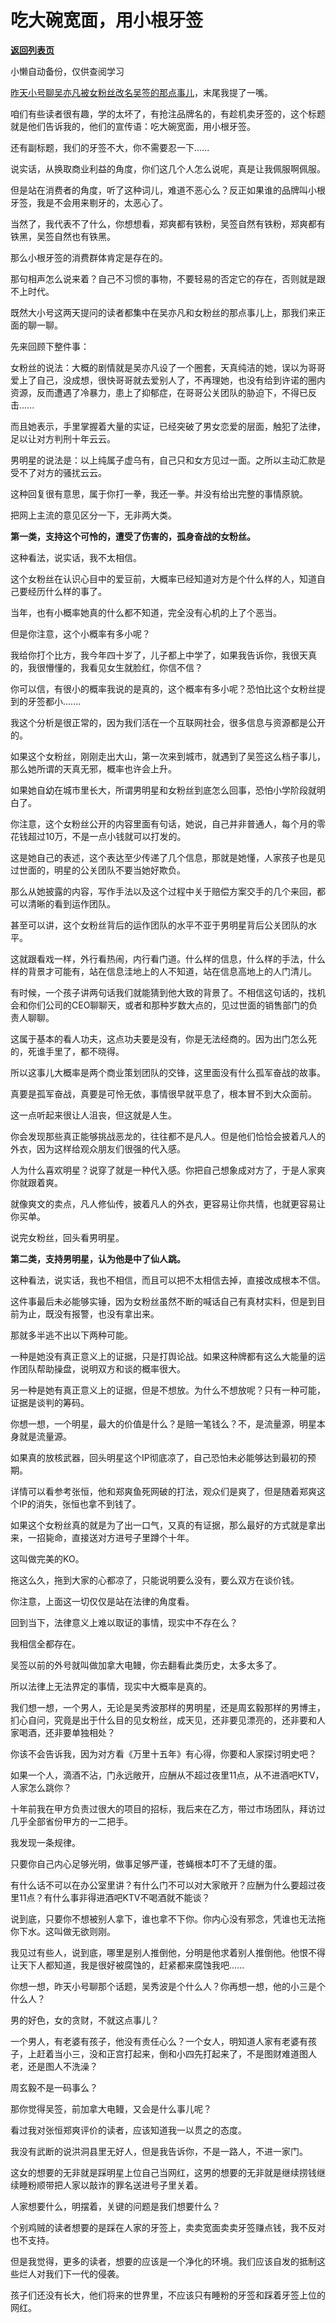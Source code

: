 # 吃大碗宽面，用小根牙签

[**返回列表页**](/gzh/记忆承载)

小懒自动备份，仅供查阅学习

[昨天小号聊吴亦凡被女粉丝改名吴签的那点事儿](http://mp.weixin.qq.com/s?__biz=MzU3NDc5Nzc0NQ==&mid=2247505357&idx=1&sn=b493f484a1d2bec95c0bbc82b3a98d9c&chksm=fd2e7713ca59fe05fd474bdebace0e53808bb163af31f3db896755ff5227b11b493915c9f7dd&scene=21#wechat_redirect)，末尾我提了一嘴。  

  

咱们有些读者很有趣，学的太坏了，有抢注品牌名的，有趁机卖牙签的，这个标题就是他们告诉我的，他们的宣传语：吃大碗宽面，用小根牙签。

  

还有副标题，我们的牙签不大，你不需要忍一下......

  

说实话，从换取商业利益的角度，你们这几个人怎么说呢，真是让我佩服啊佩服。

  

但是站在消费者的角度，听了这种词儿，难道不恶心么？反正如果谁的品牌叫小根牙签，我是不会用来剔牙的，太恶心了。

  

当然了，我代表不了什么，你想想看，郑爽都有铁粉，吴签自然有铁粉，郑爽都有铁黑，吴签自然也有铁黑。  

  

那么小根牙签的消费群体肯定是存在的。

  

那句相声怎么说来着？自己不习惯的事物，不要轻易的否定它的存在，否则就是跟不上时代。

  

既然大小号这两天提问的读者都集中在吴亦凡和女粉丝的那点事儿上，那我们来正面的聊一聊。  

  

先来回顾下整件事：

  

女粉丝的说法：大概的剧情就是吴亦凡设了一个圈套，天真纯洁的她，误以为哥哥爱上了自己，没成想，很快哥哥就去爱别人了，不再理她，也没有给到许诺的圈内资源，反而遭遇了冷暴力，患上了抑郁症，在哥哥公关团队的胁迫下，不得已反击......

  

而且她表示，手里掌握着大量的实证，已经突破了男女恋爱的层面，触犯了法律，足以让对方判刑十年云云。  

  

男明星的说法是：以上纯属子虚乌有，自己只和女方见过一面。之所以主动汇款是受不了对方的骚扰云云。

  

这种回复很有意思，属于你打一拳，我还一拳。并没有给出完整的事情原貌。  

  

把网上主流的意见区分一下，无非两大类。  

  

 **第一类，支持这个可怜的，遭受了伤害的，孤身奋战的女粉丝。**

  

这种看法，说实话，我不太相信。

  

这个女粉丝在认识心目中的爱豆前，大概率已经知道对方是个什么样的人，知道自己要经历什么样的事了。  

  

当年，也有小概率她真的什么都不知道，完全没有心机的上了个恶当。  

  

但是你注意，这个小概率有多小呢？

  

我给你打个比方，我今年四十岁了，儿子都上中学了，如果我告诉你，我很天真的，我很懵懂的，我看见女生就脸红，你信不信？

  

你可以信，有很小的概率我说的是真的，这个概率有多小呢？恐怕比这个女粉丝提到的牙签都小.......

  

我这个分析是很正常的，因为我们活在一个互联网社会，很多信息与资源都是公开的。

  

如果这个女粉丝，刚刚走出大山，第一次来到城市，就遇到了吴签这么档子事儿，那么她所谓的天真无邪，概率也许会上升。  

  

如果她自幼在城市里长大，所谓男明星和女粉丝到底怎么回事，恐怕小学阶段就明白了。  

  

你注意，这个女粉丝公开的内容里面有句话，她说，自己并非普通人，每个月的零花钱超过10万，不是一点小钱就可以打发的。

  

这是她自己的表述，这个表达至少传递了几个信息，那就是她懂，人家孩子也是见过世面的，明星的公关团队不要当她好欺负。  

  

那么从她披露的内容，写作手法以及这个过程中关于赔偿方案交手的几个来回，都可以清晰的看到运作团队。  

  

甚至可以讲，这个女粉丝背后的运作团队的水平不亚于男明星背后公关团队的水平。  

  

这就跟看戏一样，外行看热闹，内行看门道。什么样的信息，什么样的手法，什么样的背景才可能有，站在信息洼地上的人不知道，站在信息高地上的人门清儿。  

  

有时候，一个孩子讲两句话我们就能猜到他大致的背景了。不相信这句话的，找机会和你们公司的CEO聊聊天，或者和那种岁数大点的，见过世面的销售部门的负责人聊聊。

  

这属于基本的看人功夫，这点功夫要是没有，你是无法经商的。因为出门怎么死的，死谁手里了，都不晓得。

  

所以这事儿大概率是两个商业策划团队的交锋，这里面没有什么孤军奋战的故事。  

  

真要是孤军奋战，真要是可怜无依，事情很早就平息了，根本冒不到大众面前。

  

这一点听起来很让人沮丧，但这就是人生。  

  

你会发现那些真正能够挑战恶龙的，往往都不是凡人。但是他们恰恰会披着凡人的外衣，因为这样给观众朋友们很强的代入感。

  

人为什么喜欢明星？说穿了就是一种代入感。你把自己想象成对方了，于是人家爽你就跟着爽。

  

就像爽文的卖点，凡人修仙传，披着凡人的外衣，更容易让你共情，也就更容易让你买单。  

  

说完女粉丝，回头看男明星。  

  

 **第二类，支持男明星，认为他是中了仙人跳。**

  

这种看法，说实话，我也不相信，而且可以把不太相信去掉，直接改成根本不信。

  

这件事最后未必能够实锤，因为女粉丝虽然不断的喊话自己有真材实料，但是到目前为止，既没有报警，也没有拿出来。

  

那就多半逃不出以下两种可能。

  

一种是她没有真正意义上的证据，只是打舆论战。如果这种牌都有这么大能量的运作团队帮助操盘，说明双方和谈的概率很大。

  

另一种是她有真正意义上的证据，但是不想放。为什么不想放呢？只有一种可能，证据是谈判的筹码。  

  

你想一想，一个明星，最大的价值是什么？是赔一笔钱么？不，是流量源，明星本身就是流量源。

  

如果真的放核武器，回头明星这个IP彻底凉了，自己恐怕未必能够达到最初的预期。  

  

详情可以看参考张恒，他和郑爽鱼死网破的打法，观众们是爽了，但是随着郑爽这个IP的消失，张恒也拿不到钱了。  

  

如果这个女粉丝真的就是为了出一口气，又真的有证据，那么最好的方式就是拿出来，一招毙命，直接送对方进号子里蹲个十年。  

  

这叫做完美的KO。  

  

拖这么久，拖到大家的心都凉了，只能说明要么没有，要么双方在谈价钱。  

  

你注意，上面这一切仅仅是站在法律的角度看。  

  

回到当下，法律意义上难以取证的事情，现实中不存在么？

  

我相信全都存在。  

  

吴签以前的外号就叫做加拿大电鳗，你去翻看此类历史，太多太多了。  

  

所以法律上无法界定的事情，现实中大概率是真的。

  

我们想一想，一个男人，无论是吴秀波那样的男明星，还是周玄毅那样的男博主，扪心自问，究竟是出于什么目的见女粉丝，成天见，还非要见漂亮的，还非要和人家喝酒，还非要单独相处？

  

你该不会告诉我，因为对方看《万里十五年》有心得，你要和人家探讨明史吧？  

  

如果一个人，滴酒不沾，门永远敞开，应酬从不超过夜里11点，从不进酒吧KTV，人家怎么跳你？

  

十年前我在甲方负责过很大的项目的招标，我后来在乙方，带过市场团队，拜访过几乎全部省份甲方的一二把手。  

  

我发现一条规律。  

  

只要你自己内心足够光明，做事足够严谨，苍蝇根本叮不了无缝的蛋。

  

有什么话不可以在办公室里讲？有什么门不可以对大家敞开？应酬为什么要超过夜里11点？有什么事非得进酒吧KTV不喝酒就不能谈？  

  

说到底，只要你不想被别人拿下，谁也拿不下你。你内心没有邪念，凭谁也无法拖你下水。这叫做无欲则刚。

  

我见过有些人，说到底，哪里是别人推倒他，分明是他求着别人推倒他。他恨不得让天下人都知道，我是很好被腐蚀的，赶紧都来腐蚀我吧......

  

你想一想，昨天小号聊那个话题，吴秀波是个什么人？你再想一想，他的小三是个什么人？

  

男的好色，女的贪财，不就这点事儿？

  

一个男人，有老婆有孩子，他没有责任心么？一个女人，明知道人家有老婆有孩子，上赶着当小三，没和正宫打起来，倒和小四先打起来了，不是图财难道图人老，还是图人不洗澡？

  

周玄毅不是一码事么？  

  

那你觉得吴签，前加拿大电鳗，又会是什么事儿呢？

  

看过我对张恒郑爽评价的读者，应该知道我一以贯之的态度。  

  

我没有武断的说洪洞县里无好人，但是我告诉你，不是一路人，不进一家门。  

  

这女的想要的无非就是踩明星上位自己当网红，这男的想要的无非就是继续捞钱继续睡粉顺带把人家以敲诈的罪名送进号子里关着。  

  

人家想要什么，明摆着，关键的问题是我们想要什么？  

  

个别鸡贼的读者想要的是踩在人家的牙签上，卖卖宽面卖卖牙签赚点钱，我不反对也不支持。

  

但是我觉得，更多的读者，想要的应该是一个净化的环境。我们应该自发的抵制这些烂人对我们下一代的侵袭。

  

孩子们还没有长大，他们将来的世界里，不应该只有睡粉的牙签和踩着牙签上位的网红。

